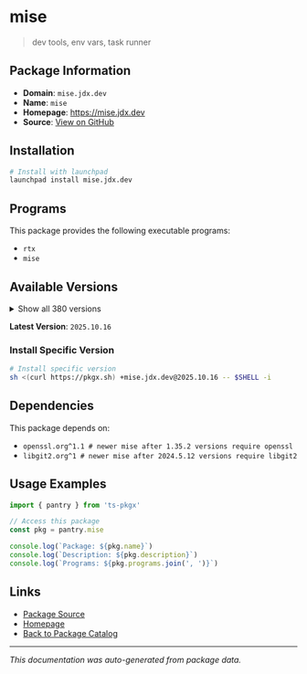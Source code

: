 # mise

> dev tools, env vars, task runner

## Package Information

- **Domain**: `mise.jdx.dev`
- **Name**: `mise`
- **Homepage**: https://mise.jdx.dev
- **Source**: [View on GitHub](https://github.com/pkgxdev/pantry/tree/main/projects/mise.jdx.dev/package.yml)

## Installation

```bash
# Install with launchpad
launchpad install mise.jdx.dev
```

## Programs

This package provides the following executable programs:

- `rtx`
- `mise`

## Available Versions

<details>
<summary>Show all 380 versions</summary>

- `2025.10.16`, `2025.10.15`, `2025.10.14`, `2025.10.13`, `2025.10.12`
- `2025.10.11`, `2025.10.10`, `2025.10.9`, `2025.10.8`, `2025.10.7`
- `2025.10.6`, `2025.10.5`, `2025.10.4`, `2025.10.3`, `2025.10.2`
- `2025.10.1`, `2025.10.0`, `2025.9.25`, `2025.9.24`, `2025.9.23`
- `2025.9.22`, `2025.9.21`, `2025.9.20`, `2025.9.19`, `2025.9.18`
- `2025.9.17`, `2025.9.16`, `2025.9.15`, `2025.9.14`, `2025.9.13`
- `2025.9.12`, `2025.9.10`, `2025.9.9`, `2025.9.8`, `2025.9.7`
- `2025.9.6`, `2025.9.5`, `2025.9.4`, `2025.9.2`, `2025.9.1`
- `2025.9.0`, `2025.8.21`, `2025.8.20`, `2025.8.18`, `2025.8.17`
- `2025.8.16`, `2025.8.14`, `2025.8.13`, `2025.8.12`, `2025.8.11`
- `2025.8.10`, `2025.8.9`, `2025.8.8`, `2025.8.7`, `2025.8.6`
- `2025.8.5`, `2025.8.4`, `2025.8.3`, `2025.8.2`, `2025.8.1`
- `2025.8.0`, `2025.7.32`, `2025.7.31`, `2025.7.30`, `2025.7.29`
- `2025.7.28`, `2025.7.27`, `2025.7.26`, `2025.7.25`, `2025.7.24`
- `2025.7.21`, `2025.7.20`, `2025.7.19`, `2025.7.18`, `2025.7.17`
- `2025.7.16`, `2025.7.15`, `2025.7.14`, `2025.7.12`, `2025.7.11`
- `2025.7.10`, `2025.7.9`, `2025.7.8`, `2025.7.7`, `2025.7.4`
- `2025.7.3`, `2025.7.2`, `2025.7.1`, `2025.7.0`, `2025.6.8`
- `2025.6.7`, `2025.6.6`, `2025.6.5`, `2025.6.4`, `2025.6.3`
- `2025.6.2`, `2025.6.1`, `2025.6.0`, `2025.5.17`, `2025.5.16`
- `2025.5.15`, `2025.5.14`, `2025.5.13`, `2025.5.12`, `2025.5.11`
- `2025.5.10`, `2025.5.9`, `2025.5.8`, `2025.5.6`, `2025.5.5`
- `2025.5.4`, `2025.5.3`, `2025.5.2`, `2025.5.1`, `2025.5.0`
- `2025.4.12`, `2025.4.11`, `2025.4.10`, `2025.4.9`, `2025.4.8`
- `2025.4.7`, `2025.4.6`, `2025.4.5`, `2025.4.4`, `2025.4.3`
- `2025.4.2`, `2025.4.1`, `2025.4.0`, `2025.3.11`, `2025.3.10`
- `2025.3.7`, `2025.3.6`, `2025.3.3`, `2025.3.2`, `2025.3.1`
- `2025.3.0`, `2025.2.9`, `2025.2.8`, `2025.2.7`, `2025.2.6`
- `2025.2.5`, `2025.2.4`, `2025.2.3`, `2025.2.2`, `2025.2.1`
- `2025.2.0`, `2025.1.17`, `2025.1.16`, `2025.1.15`, `2025.1.14`
- `2025.1.13`, `2025.1.9`, `2025.1.8`, `2025.1.7`, `2025.1.6`
- `2025.1.5`, `2025.1.4`, `2025.1.3`, `2025.1.2`, `2025.1.1`
- `2025.1.0`, `2024.12.24`, `2024.12.23`, `2024.12.22`, `2024.12.21`
- `2024.12.20`, `2024.12.19`, `2024.12.18`, `2024.12.17`, `2024.12.16`
- `2024.12.15`, `2024.12.14`, `2024.12.13`, `2024.12.12`, `2024.12.11`
- `2024.12.10`, `2024.12.9`, `2024.12.8`, `2024.12.7`, `2024.12.6`
- `2024.12.5`, `2024.12.4`, `2024.12.3`, `2024.12.2`, `2024.12.1`
- `2024.12.0`, `2024.11.37`, `2024.11.36`, `2024.11.35`, `2024.11.34`
- `2024.11.33`, `2024.11.32`, `2024.11.31`, `2024.11.30`, `2024.11.29`
- `2024.11.28`, `2024.11.27`, `2024.11.26`, `2024.11.25`, `2024.11.24`
- `2024.11.23`, `2024.11.22`, `2024.11.21`, `2024.11.20`, `2024.11.19`
- `2024.11.18`, `2024.11.17`, `2024.11.16`, `2024.11.15`, `2024.11.14`
- `2024.11.13`, `2024.11.12`, `2024.11.11`, `2024.11.10`, `2024.11.9`
- `2024.11.8`, `2024.11.7`, `2024.11.6`, `2024.11.5`, `2024.11.4`
- `2024.11.3`, `2024.11.2`, `2024.11.1`, `2024.11.0`, `2024.10.13`
- `2024.10.12`, `2024.10.11`, `2024.10.10`, `2024.10.9`, `2024.10.8`
- `2024.10.7`, `2024.10.5`, `2024.10.4`, `2024.10.3`, `2024.10.2`
- `2024.10.1`, `2024.10.0`, `2024.9.13`, `2024.9.12`, `2024.9.11`
- `2024.9.10`, `2024.9.9`, `2024.9.8`, `2024.9.7`, `2024.9.6`
- `2024.9.5`, `2024.9.4`, `2024.9.3`, `2024.9.2`, `2024.9.1`
- `2024.9.0`, `2024.8.15`, `2024.8.14`, `2024.8.13`, `2024.8.12`
- `2024.8.11`, `2024.8.10`, `2024.8.9`, `2024.8.8`, `2024.8.7`
- `2024.8.6`, `2024.8.5`, `2024.8.4`, `2024.8.3`, `2024.8.2`
- `2024.8.1`, `2024.8.0`, `2024.7.5`, `2024.7.4`, `2024.7.3`
- `2024.7.2`, `2024.7.1`, `2024.7.0`, `2024.6.6`, `2024.6.5`
- `2024.6.4`, `2024.6.3`, `2024.6.2`, `2024.6.1`, `2024.6.0`
- `2024.5.28`, `2024.5.27`, `2024.5.26`, `2024.5.25`, `2024.5.24`
- `2024.5.23`, `2024.5.22`, `2024.5.21`, `2024.5.20`, `2024.5.19`
- `2024.5.18`, `2024.5.17`, `2024.5.16`, `2024.5.15`, `2024.5.13`
- `2024.5.12`, `2024.5.11`, `2024.5.10`, `2024.5.9`, `2024.5.8`
- `2024.5.7`, `2024.5.6`, `2024.5.5`, `2024.5.4`, `2024.5.3`
- `2024.5.2`, `2024.5.1`, `2024.5.0`, `2024.4.12`, `2024.4.11`
- `2024.4.10`, `2024.4.9`, `2024.4.8`, `2024.4.7`, `2024.4.6`
- `2024.4.5`, `2024.4.4`, `2024.4.3`, `2024.4.2`, `2024.4.1`
- `2024.4.0`, `2024.3.11`, `2024.3.10`, `2024.3.9`, `2024.3.8`
- `2024.3.7`, `2024.3.6`, `2024.3.2`, `2024.3.1`, `2024.2.19`
- `2024.2.18`, `2024.2.17`, `2024.2.16`, `2024.2.15`, `2024.2.14`
- `2024.2.13`, `2024.2.12`, `2024.2.11`, `2024.2.10`, `2024.2.9`
- `2024.2.8`, `2024.2.7`, `2024.2.6`, `2024.2.5`, `2024.2.4`
- `2024.2.3`, `2024.2.2`, `2024.2.1`, `2024.2.0`, `2024.1.35`
- `2024.1.34`, `2024.1.33`, `2024.1.32`, `2024.1.30`, `2024.1.28`
- `2024.1.27`, `2024.1.26`, `2024.1.25`, `2024.1.24`, `2024.1.23`
- `2024.1.22`, `2024.1.21`, `2024.1.20`, `2024.1.19`, `2024.1.18`
- `2024.1.16`, `2024.1.15`, `2024.1.14`, `2024.1.13`, `2024.1.12`
- `2024.1.11`, `2024.1.10`, `2024.1.9`, `2024.1.7`, `2024.1.6`
- `2024.1.5`, `2024.1.4`, `2024.1.3`, `2024.1.2`, `2024.1.0`

</details>

**Latest Version**: `2025.10.16`

### Install Specific Version

```bash
# Install specific version
sh <(curl https://pkgx.sh) +mise.jdx.dev@2025.10.16 -- $SHELL -i
```

## Dependencies

This package depends on:

- `openssl.org^1.1 # newer mise after 1.35.2 versions require openssl`
- `libgit2.org^1 # newer mise after 2024.5.12 versions require libgit2`

## Usage Examples

```typescript
import { pantry } from 'ts-pkgx'

// Access this package
const pkg = pantry.mise

console.log(`Package: ${pkg.name}`)
console.log(`Description: ${pkg.description}`)
console.log(`Programs: ${pkg.programs.join(', ')}`)
```

## Links

- [Package Source](https://github.com/pkgxdev/pantry/tree/main/projects/mise.jdx.dev/package.yml)
- [Homepage](https://mise.jdx.dev)
- [Back to Package Catalog](../../package-catalog.md)

---

*This documentation was auto-generated from package data.*
